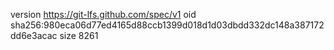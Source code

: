 version https://git-lfs.github.com/spec/v1
oid sha256:980eca06d77ed4165d88ccb1399d018d1d03dbdd332dc148a387172dd6e3acac
size 8261
